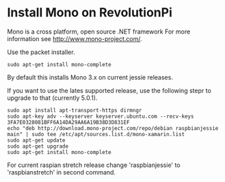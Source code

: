 # Install Mono on RevolutionPi
Mono is a cross platform, open source .NET framework
For more information see http://www.mono-project.com/.

Use the packet installer.

    sudo apt-get install mono-complete

By default this installs Mono 3.x on current jessie releases.


If you want to use the lates supported release,
use the following stepr to upgrade to that (currently 5.0.1).

    sudo apt install apt-transport-https dirmngr
    sudo apt-key adv --keyserver keyserver.ubuntu.com --recv-keys 3FA7E0328081BFF6A14DA29AA6A19B38D3D831EF
    echo "deb http://download.mono-project.com/repo/debian raspbianjessie main" | sudo tee /etc/apt/sources.list.d/mono-xamarin.list
    sudo apt-get update
    sudo apt-get upgrade
    sudo apt-get install mono-complete

For current raspian stretch release change 'raspbianjessie' to 'raspbianstretch' in second command.
